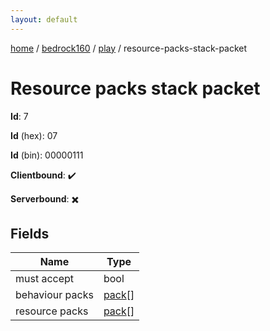 ```yaml
---
layout: default
---
```


[home](/)  /  [bedrock160](/protocol/bedrock160)  /  [play](/protocol/bedrock160/play)  /  resource-packs-stack-packet

# Resource packs stack packet

**Id**: 7

**Id** (hex): 07

**Id** (bin): 00000111

**Clientbound**: ✔️

**Serverbound**: ✖️

## Fields

Name | Type
---|---
must accept | bool
behaviour packs | [pack](/protocol/bedrock160/types/pack)[]
resource packs | [pack](/protocol/bedrock160/types/pack)[]

